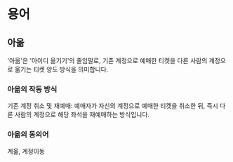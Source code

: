 # 용어

## 아옮

'아옮'은 '아이디 옮기기'의 줄임말로, 기존 계정으로 예매한 티켓을 다른 사람의 계정으로 옮기는 티켓 양도 방식을 의미합니다.

### 아옮의 작동 방식

기존 계정 취소 및 재예매: 예매자가 자신의 계정으로 예매한 티켓을 취소한 뒤, 즉시 다른 사람의 계정으로 해당 좌석을 재예매하는 방식입니다.

### 아옮의 동의어

계옮, 계정이동
